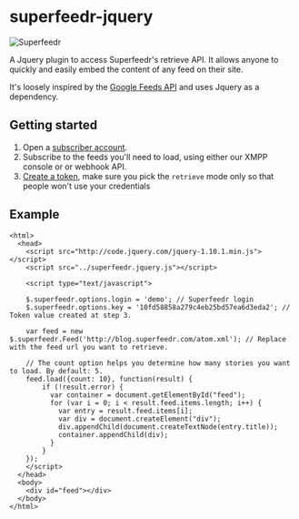 superfeedr-jquery
=================

![Superfeedr](https://superfeedr.com/images/superfeedr_complete.png)

A Jquery plugin to access Superfeedr's retrieve API. It allows anyone to quickly and easily embed the content of any feed on their site.

It's loosely inspired by the [Google Feeds API](https://developers.google.com/feed/) and uses Jquery as a dependency.

## Getting started

1. Open a [subscriber account](https://superfeedr.com/subscriber).
2. Subscribe to the feeds you'll need to load, using either our XMPP console or or webhook API. 
3. [Create a token](https://superfeedr.com/tokens/new), make sure you pick the `retrieve` mode only so that people won't use your credentials

## Example

```
<html>
  <head>
    <script src="http://code.jquery.com/jquery-1.10.1.min.js"></script>
    <script src="../superfeedr.jquery.js"></script>

    <script type="text/javascript">

    $.superfeedr.options.login = 'demo'; // Superfeedr login
    $.superfeedr.options.key = '10fd58858a279c4eb25bd57ea6d3eda2'; // Token value created at step 3.

    var feed = new $.superfeedr.Feed('http://blog.superfeedr.com/atom.xml'); // Replace with the feed url you want to retrieve.

    // The count option helps you determine how many stories you want to load. By default: 5.
    feed.load({count: 10}, function(result) {
        if (!result.error) {
          var container = document.getElementById("feed");
          for (var i = 0; i < result.feed.items.length; i++) {
            var entry = result.feed.items[i];
            var div = document.createElement("div");
            div.appendChild(document.createTextNode(entry.title));
            container.appendChild(div);
          }
        }
    });
    </script>
  </head>
  <body>
    <div id="feed"></div>
  </body>
</html>
```

